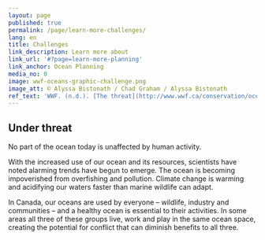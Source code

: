 ```yaml
---
layout: page
published: true
permalink: /page/learn-more-challenges/
lang: en
title: Challenges
link_description: Learn more about
link_url: '#?page=learn-more-planning'
link_anchor: Ocean Planning
media_no: 0
image: wwf-oceans-graphic-challenge.png
image_att: © Alyssa Bistonath / Chad Graham / Alyssa Bistonath
ref_text: 'WWF. (n.d.). [The threat](http://www.wwf.ca/conservation/oceans/the_threat/)'
---
```


## Under threat  

No part of the ocean today is unaffected by human activity. 

With the increased use of our ocean and its resources, scientists have noted alarming trends have begun to emerge. The ocean is becoming impoverished from overfishing and pollution. Climate change is warming and acidifying our waters faster than marine wildlife can adapt. 

In Canada, our oceans are used by everyone – wildlife, industry and communities – and a healthy ocean is essential to their activities. In some areas all three of these groups live, work and play in the same ocean space, creating the potential for conflict that can diminish benefits to all three.
